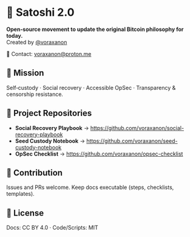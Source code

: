 ﻿# 🚀 Satoshi 2.0

**Open‑source movement to update the original Bitcoin philosophy for today.**  
Created by [@voraxanon](https://github.com/voraxanon)

📧 Contact: [voraxanon@proton.me](mailto:voraxanon@proton.me)

## 🔹 Mission
Self‑custody · Social recovery · Accessible OpSec · Transparency & censorship resistance.

## 📂 Project Repositories
- **Social Recovery Playbook** → https://github.com/voraxanon/social-recovery-playbook  
- **Seed Custody Notebook** → https://github.com/voraxanon/seed-custody-notebook  
- **OpSec Checklist** → https://github.com/voraxanon/opsec-checklist  

## 📝 Contribution
Issues and PRs welcome. Keep docs executable (steps, checklists, templates).

## 📢 License
Docs: CC BY 4.0 · Code/Scripts: MIT
